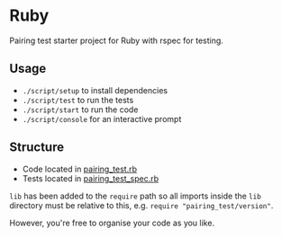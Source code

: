 # Ruby

Pairing test starter project for Ruby with rspec for testing.

## Usage
- `./script/setup` to install dependencies
- `./script/test` to run the tests
- `./script/start` to run the code
- `./script/console` for an interactive prompt

## Structure
- Code located in [pairing_test.rb](./lib/pairing_test.rb)
- Tests located in [pairing_test_spec.rb](./spec/pairing_test_spec.rb)

`lib` has been added to the `require` path so all imports inside the `lib` directory must be relative to this, e.g. `require "pairing_test/version"`.

However, you're free to organise your code as you like. 
